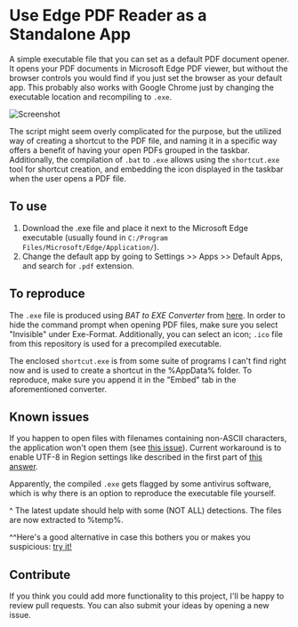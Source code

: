 # Use Edge PDF Reader as a Standalone App

A simple executable file that you can set as a default PDF document opener. It opens your PDF documents in Microsoft Edge PDF viewer, but without the browser controls you would find if you just set the browser as your default app. This probably also works with Google Chrome just by changing the executable location and recompiling to `.exe`.

![Screenshot](https://raw.githubusercontent.com/benquick123/Edge-PDF-Standalone-Reader/main/screenshot.png "Screenshot")

The script might seem overly complicated for the purpose, but the utilized way of creating a shortcut to the PDF file, and naming it in a specific way offers a benefit of having your open PDFs grouped in the taskbar. Additionally, the compilation of `.bat` to `.exe` allows using the `shortcut.exe` tool for shortcut creation, and embedding the icon displayed in the taskbar when the user opens a PDF file.

## To use

1. Download the .exe file and place it next to the Microsoft Edge executable (usually found in `C:/Program Files/Microsoft/Edge/Application/`). 
2. Change the default app by going to Settings >> Apps >> Default Apps, and search for `.pdf` extension.

## To reproduce

The `.exe` file is produced using _BAT to EXE Converter_ from [here](https://github.com/Makazzz/BatToExePortable). In order to hide the command prompt when opening PDF files, make sure you select "Invisible" under Exe-Format. Additionally, you can select an icon; `.ico` file from this repository is used for a precompiled executable.

The enclosed `shortcut.exe` is from some suite of programs I can't find right now and is used to create a shortcut in the %AppData% folder. To reproduce, make sure you append it in the "Embed" tab in the aforementioned converter.

## Known issues

If you happen to open files with filenames containing non-ASCII characters, the application won't open them (see [this issue](https://github.com/benquick123/Edge-PDF-Standalone-Reader/issues/1#issue-1501492665)). Current workaround is to enable UTF-8 in Region settings like described in the first part of [this answer](https://stackoverflow.com/a/57134096/8094700).

Apparently, the compiled `.exe` gets flagged by some antivirus software, which is why there is an option to reproduce the executable file yourself.

^ The latest update should help with some (NOT ALL) detections. The files are now extracted to %temp%.

^^Here's a good alternative in case this bothers you or makes you suspicious: [try it!](https://github.com/aarushsonker/Edge-PDF-Standalone)

## Contribute

If you think you could add more functionality to this project, I'll be happy to review pull requests. You can also submit your ideas by opening a new issue.
